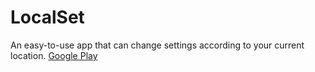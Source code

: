 # LocalSet
An easy-to-use app that can change settings according to your current location.
[Google Play](https://play.google.com/store/apps/details?id=com.lee.smart)
